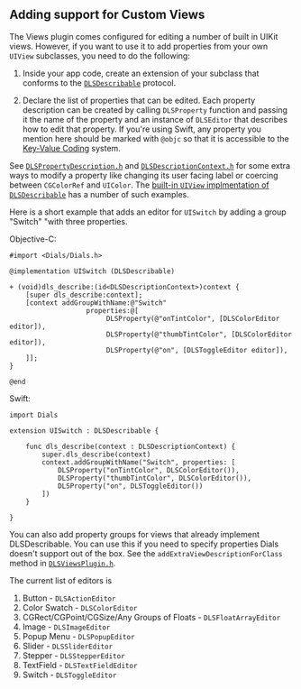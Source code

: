 ## Adding support for Custom Views

The Views plugin comes configured for editing a number of built in UIKit views. However, if you want to use it to add properties from your own ``UIView`` subclasses, you need to do the following:

1. Inside your app code, create an extension of your subclass that conforms to the [``DLSDescribable``](../iOS/DLSDescribable.h) protocol. 

2. Declare the list of properties that can be edited. Each property description can be created by calling ``DLSProperty`` function and passing it the name of the property and an instance of ``DLSEditor`` that describes how to edit that property. If you're using Swift, any property you mention here should be marked with ``@objc`` so that it is accessible to the [Key-Value Coding](https://developer.apple.com/library/mac/documentation/Cocoa/Conceptual/KeyValueCoding/Articles/KeyValueCoding.html) system.

See [``DLSPropertyDescription.h``](../Shared/DLSPropertyDescription.h) and [``DLSDescriptionContext.h``](../Shared/DLSDescriptionContext.h) for some extra ways to modify a property like changing its user facing label or coercing between ``CGColorRef`` and ``UIColor``. The [built-in ``UIView`` implmentation of ``DLSDescribable``](../iOS/UIView+DLSDescribable.m) has a number of such examples.

Here is a short example that adds an editor for ``UISwitch`` by adding a group "Switch" "with three properties.

Objective-C:
```
#import <Dials/Dials.h>

@implementation UISwitch (DLSDescribable)

+ (void)dls_describe:(id<DLSDescriptionContext>)context {
    [super dls_describe:context];
    [context addGroupWithName:@"Switch"
                   properties:@[
                        DLSProperty(@"onTintColor", [DLSColorEditor editor]),
                        DLSProperty(@"thumbTintColor", [DLSColorEditor editor]),
                        DLSProperty(@"on", [DLSToggleEditor editor]),
    ]];
}

@end
```

Swift:
```
import Dials

extension UISwitch : DLSDescribable {

    func dls_describe(context : DLSDescriptionContext) {
        super.dls_describe(context)
        context.addGroupWithName("Switch", properties: [
            DLSProperty("onTintColor", DLSColorEditor()),
            DLSProperty("thumbTintColor", DLSColorEditor()),
            DLSProperty("on", DLSToggleEditor())
        ])
    }

}
```

You can also add property groups for views that already implement DLSDescribable. You can use this if you need to specify properties Dials doesn't support out of the box. See the ``addExtraViewDescriptionForClass`` method in [``DLSViewsPlugin.h``](../iOS/DLSViewsPlugin.h).

The current list of editors is

1. Button - ``DLSActionEditor``
2. Color Swatch - ``DLSColorEditor``
3. CGRect/CGPoint/CGSize/Any Groups of Floats - ``DLSFloatArrayEditor``
4. Image - ``DLSImageEditor``
5. Popup Menu - ``DLSPopupEditor``
6. Slider - ``DLSSliderEditor``
7. Stepper - ``DLSStepperEditor``
8. TextField - ``DLSTextFieldEditor``
9. Switch - ``DLSToggleEditor``


